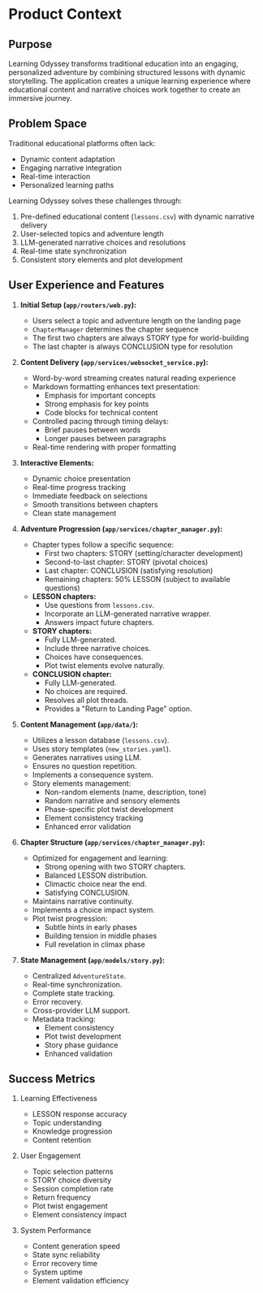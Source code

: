 # Product Context

## Purpose
Learning Odyssey transforms traditional education into an engaging, personalized adventure by combining structured lessons with dynamic storytelling. The application creates a unique learning experience where educational content and narrative choices work together to create an immersive journey.

## Problem Space
Traditional educational platforms often lack:
- Dynamic content adaptation
- Engaging narrative integration
- Real-time interaction
- Personalized learning paths

Learning Odyssey solves these challenges through:
1. Pre-defined educational content (`lessons.csv`) with dynamic narrative delivery
2. User-selected topics and adventure length
3. LLM-generated narrative choices and resolutions
4. Real-time state synchronization
5. Consistent story elements and plot development

## User Experience and Features

1. **Initial Setup (`app/routers/web.py`):**
   - Users select a topic and adventure length on the landing page
   - `ChapterManager` determines the chapter sequence
   - The first two chapters are always STORY type for world-building
   - The last chapter is always CONCLUSION type for resolution

2. **Content Delivery (`app/services/websocket_service.py`):**
   - Word-by-word streaming creates natural reading experience
   - Markdown formatting enhances text presentation:
     * Emphasis for important concepts
     * Strong emphasis for key points
     * Code blocks for technical content
   - Controlled pacing through timing delays:
     * Brief pauses between words
     * Longer pauses between paragraphs
   - Real-time rendering with proper formatting

3. **Interactive Elements:**
   - Dynamic choice presentation
   - Real-time progress tracking
   - Immediate feedback on selections
   - Smooth transitions between chapters
   - Clean state management

4. **Adventure Progression (`app/services/chapter_manager.py`):**
    *   Chapter types follow a specific sequence:
        *   First two chapters: STORY (setting/character development)
        *   Second-to-last chapter: STORY (pivotal choices)
        *   Last chapter: CONCLUSION (satisfying resolution)
        *   Remaining chapters: 50% LESSON (subject to available questions)
    *   **LESSON chapters:**
        *   Use questions from `lessons.csv`.
        *   Incorporate an LLM-generated narrative wrapper.
        *   Answers impact future chapters.
    *   **STORY chapters:**
        *   Fully LLM-generated.
        *   Include three narrative choices.
        *   Choices have consequences.
        *   Plot twist elements evolve naturally.
    *   **CONCLUSION chapter:**
        *   Fully LLM-generated.
        *   No choices are required.
        *   Resolves all plot threads.
        *   Provides a "Return to Landing Page" option.

5.  **Content Management (`app/data/`):**
    *   Utilizes a lesson database (`lessons.csv`).
    *   Uses story templates (`new_stories.yaml`).
    *   Generates narratives using LLM.
    *   Ensures no question repetition.
    *   Implements a consequence system.
    *   Story elements management:
        *   Non-random elements (name, description, tone)
        *   Random narrative and sensory elements
        *   Phase-specific plot twist development
        *   Element consistency tracking
        *   Enhanced error validation

6.  **Chapter Structure (`app/services/chapter_manager.py`):**
    *   Optimized for engagement and learning:
        *   Strong opening with two STORY chapters.
        *   Balanced LESSON distribution.
        *   Climactic choice near the end.
        *   Satisfying CONCLUSION.
    *   Maintains narrative continuity.
    *   Implements a choice impact system.
    *   Plot twist progression:
        *   Subtle hints in early phases
        *   Building tension in middle phases
        *   Full revelation in climax phase

7.  **State Management (`app/models/story.py`):**
    *   Centralized `AdventureState`.
    *   Real-time synchronization.
    *   Complete state tracking.
    *   Error recovery.
    *   Cross-provider LLM support.
    *   Metadata tracking:
        *   Element consistency
        *   Plot twist development
        *   Story phase guidance
        *   Enhanced validation

## Success Metrics

1. Learning Effectiveness
   - LESSON response accuracy
   - Topic understanding
   - Knowledge progression
   - Content retention

2. User Engagement
   - Topic selection patterns
   - STORY choice diversity
   - Session completion rate
   - Return frequency
   - Plot twist engagement
   - Element consistency impact

3. System Performance
   - Content generation speed
   - State sync reliability
   - Error recovery time
   - System uptime
   - Element validation efficiency
